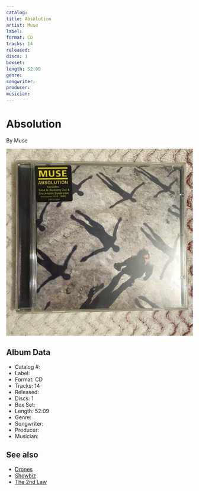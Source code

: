 ```yaml
---
catalog: 
title: Absolution
artist: Muse
label: 
format: CD
tracks: 14
released: 
discs: 1
boxset: 
length: 52:09
genre: 
songwriter: 
producer: 
musician: 
---
```


# Absolution

By Muse

![](../../assets/cdcovers/Muse-Absolution.png)

## Album Data

- Catalog #: 
- Label: 
- Format: CD
- Tracks: 14
- Released: 
- Discs: 1
- Box Set: 
- Length: 52:09
- Genre: 
- Songwriter: 
- Producer: 
- Musician: 


## See also

- [Drones](Drones.md)
- [Showbiz](Showbiz.md)
- [The 2nd Law](The_2nd_Law.md)

